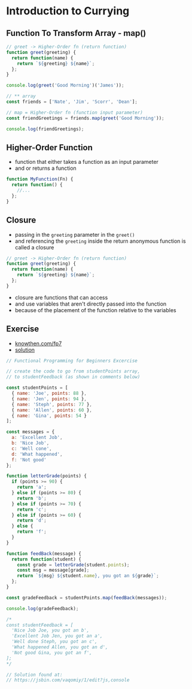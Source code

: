 # Introduction to Currying

## Function To Transform Array - map()

```js
// greet -> Higher-Order fn (return function)
function greet(greeting) {
  return function(name) {
    return `${greeting} ${name}`;
  };
}

console.log(greet('Good Morning')('James'));

// ** array
const friends = ['Nate', 'Jim', 'Scorr', 'Dean'];

// map = Higher-Order fn (function input parameter)
const friendGreetings = friends.map(greet('Good Morning'));

console.log(friendGreetings);
```

## Higher-Order Function

- function that either takes a function as an input parameter
- and or returns a function

```js
function MyFunction(Fn) {
  return function() {
    //...
  };
}
```

## Closure

- passing in the `greeting` parameter in the `greet()`
- and referencing the `greeting` inside the return anonymous function is called a closure

```js
// greet -> Higher-Order fn (return function)
function greet(greeting) {
  return function(name) {
    return `${greeting} ${name}`;
  };
}
```

- closure are functions that can access
- and use variables that aren't directly passed into the function
- because of the placement of the function relative to the variables

## Exercise

- [knowthen.com/fp7](https://jsbin.com/satowo/edit?js,console)
- [solution](https://jsbin.com/vaqomiy/1/edit?js,console)

```js
// Functional Programming for Beginners Excercise

// create the code to go from studentPoints array,
// to studentFeedback (as shown in comments below)

const studentPoints = [
  { name: 'Joe', points: 88 },
  { name: 'Jen', points: 94 },
  { name: 'Steph', points: 77 },
  { name: 'Allen', points: 60 },
  { name: 'Gina', points: 54 }
];

const messages = {
  a: 'Excellent Job',
  b: 'Nice Job',
  c: 'Well cone',
  d: 'What happened',
  f: 'Not good'
};

function letterGrade(points) {
  if (points >= 90) {
    return 'a';
  } else if (points >= 80) {
    return 'b';
  } else if (points >= 70) {
    return 'c';
  } else if (points >= 60) {
    return 'd';
  } else {
    return 'f';
  }
}

function feedBack(message) {
  return function(student) {
    const grade = letterGrade(student.points);
    const msg = message[grade];
    return `${msg} ${student.name}, you got an ${grade}`;
  };
}

const gradeFeedback = studentPoints.map(feedBack(messages));

console.log(gradeFeedback);

/*
const studentFeedback = [
  'Nice Job Joe, you got an b',
  'Excellent Job Jen, you got an a',
  'Well done Steph, you got an c',
  'What happened Allen, you got an d',
  'Not good Gina, you got an f',
]; 
*/

// Solution found at:
// https://jsbin.com/vaqomiy/1/edit?js,console
```
